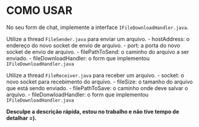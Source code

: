 # COMO USAR

No seu form de chat, implemente a interface ``IFileDownloadHandler.java``.

Utilize a thread ``FileSender.java`` para enviar um arquivo.
    - hostAddress: o endereço do novo socket de envio de arquivo.
    - port: a porta do novo socket de envio de arquivo.
    - filePathToSend: o caminho do arquivo a ser enviado.
    - fileDownloadHandler: o form que implementou ``IFileDownloadHandler.java``


Utilize a thread ``FileReceiver.java`` para receber um arquivo.
    - socket: o novo socket para recebimento do arquivo.
    - fileSize: o tamanho do arquivo que está sendo enviado.
    - filePathToSave: o caminho onde deve salvar o arquivo.
    - fileDonwloadHandler: o form que implementou ``IFileDownloadHandler.java``


**Desculpe a descrição rápida, estou no trabalho e não tive tempo de detalhar =).**